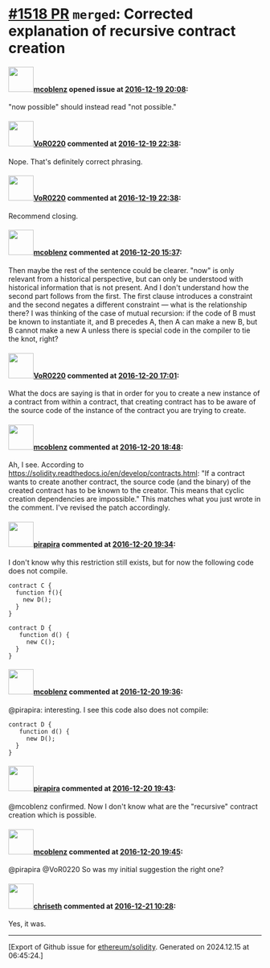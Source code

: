 # [\#1518 PR](https://github.com/ethereum/solidity/pull/1518) `merged`: Corrected explanation of recursive contract creation

#### <img src="https://avatars.githubusercontent.com/u/8899599?u=b4812b55e6b4d432e9bb8e450d584f513b54bb15&v=4" width="50">[mcoblenz](https://github.com/mcoblenz) opened issue at [2016-12-19 20:08](https://github.com/ethereum/solidity/pull/1518):

"now possible" should instead read "not possible."

#### <img src="https://avatars.githubusercontent.com/u/7756785?u=2893ea91743ac89ee3846d1f5c7209720e834129&v=4" width="50">[VoR0220](https://github.com/VoR0220) commented at [2016-12-19 22:38](https://github.com/ethereum/solidity/pull/1518#issuecomment-268099435):

Nope. That's definitely correct phrasing.

#### <img src="https://avatars.githubusercontent.com/u/7756785?u=2893ea91743ac89ee3846d1f5c7209720e834129&v=4" width="50">[VoR0220](https://github.com/VoR0220) commented at [2016-12-19 22:38](https://github.com/ethereum/solidity/pull/1518#issuecomment-268099498):

Recommend closing.

#### <img src="https://avatars.githubusercontent.com/u/8899599?u=b4812b55e6b4d432e9bb8e450d584f513b54bb15&v=4" width="50">[mcoblenz](https://github.com/mcoblenz) commented at [2016-12-20 15:37](https://github.com/ethereum/solidity/pull/1518#issuecomment-268274563):

Then maybe the rest of the sentence could be clearer. "now" is only relevant from a historical perspective, but can only be understood with historical information that is not present. And I don't understand how the second part follows from the first. The first clause introduces a constraint and the second negates a different constraint — what is the relationship there? I was thinking of the case of mutual recursion: if the code of B must be known to instantiate it, and B precedes A, then A can make a new B, but B cannot make a new A unless there is special code in the compiler to tie the knot, right?

#### <img src="https://avatars.githubusercontent.com/u/7756785?u=2893ea91743ac89ee3846d1f5c7209720e834129&v=4" width="50">[VoR0220](https://github.com/VoR0220) commented at [2016-12-20 17:01](https://github.com/ethereum/solidity/pull/1518#issuecomment-268297670):

What the docs are saying is that in order for you to create a new instance of a contract from within a contract, that creating contract has to be aware of the source code of the instance of the contract you are trying to create.

#### <img src="https://avatars.githubusercontent.com/u/8899599?u=b4812b55e6b4d432e9bb8e450d584f513b54bb15&v=4" width="50">[mcoblenz](https://github.com/mcoblenz) commented at [2016-12-20 18:48](https://github.com/ethereum/solidity/pull/1518#issuecomment-268324429):

Ah, I see. According to https://solidity.readthedocs.io/en/develop/contracts.html: "If a contract wants to create another contract, the source code (and the binary) of the created contract has to be known to the creator. This means that cyclic creation dependencies are impossible." This matches what you just wrote in the comment. I've revised the patch accordingly.

#### <img src="https://avatars.githubusercontent.com/u/44281?u=19789513178700ad73a6cf535a40fbbfdc1ad615&v=4" width="50">[pirapira](https://github.com/pirapira) commented at [2016-12-20 19:34](https://github.com/ethereum/solidity/pull/1518#issuecomment-268336276):

I don't know why this restriction still exists, but for now the following code does not compile.

```
contract C {
  function f(){
    new D();
  }
}

contract D {
   function d() {
     new C();
  }
}
```

#### <img src="https://avatars.githubusercontent.com/u/8899599?u=b4812b55e6b4d432e9bb8e450d584f513b54bb15&v=4" width="50">[mcoblenz](https://github.com/mcoblenz) commented at [2016-12-20 19:36](https://github.com/ethereum/solidity/pull/1518#issuecomment-268336959):

@pirapira: interesting. I see this code also does not compile:

```
contract D {
   function d() {
     new D();
  }
}
```

#### <img src="https://avatars.githubusercontent.com/u/44281?u=19789513178700ad73a6cf535a40fbbfdc1ad615&v=4" width="50">[pirapira](https://github.com/pirapira) commented at [2016-12-20 19:43](https://github.com/ethereum/solidity/pull/1518#issuecomment-268339010):

@mcoblenz confirmed.  Now I don't know what are the "recursive" contract creation which is possible.

#### <img src="https://avatars.githubusercontent.com/u/8899599?u=b4812b55e6b4d432e9bb8e450d584f513b54bb15&v=4" width="50">[mcoblenz](https://github.com/mcoblenz) commented at [2016-12-20 19:45](https://github.com/ethereum/solidity/pull/1518#issuecomment-268339472):

@pirapira @VoR0220 So was my initial suggestion the right one?

#### <img src="https://avatars.githubusercontent.com/u/9073706?v=4" width="50">[chriseth](https://github.com/chriseth) commented at [2016-12-21 10:28](https://github.com/ethereum/solidity/pull/1518#issuecomment-268489082):

Yes, it was.


-------------------------------------------------------------------------------



[Export of Github issue for [ethereum/solidity](https://github.com/ethereum/solidity). Generated on 2024.12.15 at 06:45:24.]
